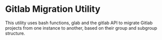 # Gitlab Migration Utility

This utility uses bash functions, glab and the gitlab API to migrate Gitlab projects from one instance to another, based on their group and subgroup structure. 
